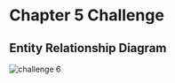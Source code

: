 # Chapter 5 Challenge


## Entity Relationship Diagram

![challenge 6](https://github.com/nndakurnia/24001143-synrgy7-nan-bcr-ch5/assets/98036215/e4433ebe-eac0-46a6-9b23-f80837932b91)


